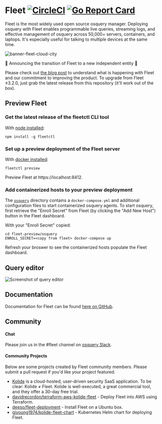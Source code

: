 # Fleet [![CircleCI](https://circleci.com/gh/fleetdm/fleet/tree/master.svg?style=svg)](https://circleci.com/gh/fleetdm/fleet/tree/master) [![Go Report Card](https://goreportcard.com/badge/github.com/fleetdm/fleet)](https://goreportcard.com/report/github.com/fleetdm/fleet)

Fleet is the most widely used open source osquery manager.  Deploying osquery with Fleet enables programmable live queries, streaming logs, and effective management of osquery across 50,000+ servers, containers, and laptops.  It's especially useful for talking to multiple devices at the same time.

![banner-fleet-cloud-city](https://user-images.githubusercontent.com/618009/98254443-eaf21100-1f41-11eb-9e2c-63a0545601f3.jpg)

:tada: Announcing the transition of Fleet to a new independent entity :tada:

Please check out [the blog post](https://medium.com/fleetdm/a-new-fleet-d4096c7de978) to understand what is happening with Fleet and our commitment to improving the product.  To upgrade from Fleet ≤3.2.0, just grab the latest release from this repository (it'll work out of the box).

## Preview Fleet

### Get the latest release of the fleetctl CLI tool

With [node installed](https://nodejs.org/en/download/):
```
npm install -g fleetctl
```

### Set up a preview deployment of the Fleet server

With [docker installed](https://docs.docker.com/get-docker/):
```
fleetctl preview
```

Preview Fleet at https://localhost:8412.

### Add containerized hosts to your preview deployment
The [`osquery`](./osquery) directory contains a `docker-compose.yml` and
additional configuration files to start containerized osquery agents. To start
osquery, first retrieve the "Enroll Secret" from Fleet (by clicking the "Add New
Host") button in the Fleet dashboard.

With your "Enroll Secret" copied:
``` shell
cd fleet-preview/osquery
ENROLL_SECRET=<copy from fleet> docker-compose up
```
Refresh your broswer to see the containerized hosts populate the Fleet dashboard.

## Query editor

<img alt="Screenshot of query editor" src="https://user-images.githubusercontent.com/618009/101847266-769a2700-3b18-11eb-9109-7f1320ed5c45.png"/>


<!-- todo: update other screenshots
**Fleet Dashboard**
![Screenshot of dashboard](./assets/images/dashboard-screenshot.png)

**Live Queries**
![Screenshot of live query interface](./assets/images/query-screenshot.png)

**Scheduled Query/Pack Editor**
![Screenshot of pack editor](./assets/images/pack-screenshot.png)
-->
## Documentation

Documentation for Fleet can be found [here on GitHub](./docs/README.md).

## Community

#### Chat

Please join us in the #fleet channel on [osquery Slack](https://osquery.slack.com/join/shared_invite/zt-h29zm0gk-s2DBtGUTW4CFel0f0IjTEw#/).

#### Community Projects

Below are some projects created by Fleet community members. Please submit a pull request if you'd like your project featured.

- [Kolide](https://kolide.com) is a cloud-hosted, user-driven security SaaS application.  To be clear: Kolide ≠ Fleet.  Kolide is well-executed, a great commercial tool, and they offer a 30-day free trial.
- [davidrecordon/terraform-aws-kolide-fleet](https://github.com/davidrecordon/terraform-aws-kolide-fleet) - Deploy Fleet into AWS using Terraform.
- [deeso/fleet-deployment](https://github.com/deeso/fleet-deployment) - Install Fleet on a Ubuntu box.
- [gjyoung1974/kolide-fleet-chart](https://github.com/gjyoung1974/kolide-fleet-chart) - Kubernetes Helm chart for deploying Fleet.

